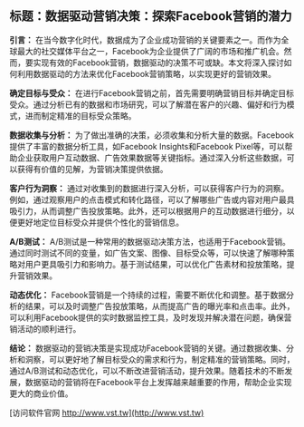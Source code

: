 ## **标题：数据驱动营销决策：探索Facebook营销的潜力**

**引言：**
在当今数字化时代，数据成为了企业成功营销的关键要素之一。而作为全球最大的社交媒体平台之一，Facebook为企业提供了广阔的市场和推广机会。然而，要实现有效的Facebook营销，数据驱动的决策不可或缺。本文将深入探讨如何利用数据驱动的方法来优化Facebook营销策略，以实现更好的营销效果。

**确定目标与受众：**
在进行Facebook营销之前，首先需要明确营销目标并确定目标受众。通过分析已有的数据和市场研究，可以了解潜在客户的兴趣、偏好和行为模式，进而制定精准的目标受众策略。

**数据收集与分析：**
为了做出准确的决策，必须收集和分析大量的数据。Facebook提供了丰富的数据分析工具，如Facebook Insights和Facebook Pixel等，可以帮助企业获取用户互动数据、广告效果数据等关键指标。通过深入分析这些数据，可以获得有价值的见解，为营销决策提供依据。

**客户行为洞察：**
通过对收集到的数据进行深入分析，可以获得客户行为的洞察。例如，通过观察用户的点击模式和转化路径，可以了解哪些广告或内容对用户最具吸引力，从而调整广告投放策略。此外，还可以根据用户的互动数据进行细分，以便更好地定位目标受众并提供个性化的营销信息。

**A/B测试：**
A/B测试是一种常用的数据驱动决策方法，也适用于Facebook营销。通过同时测试不同的变量，如广告文案、图像、目标受众等，可以快速了解哪种策略对用户更具吸引力和影响力。基于测试结果，可以优化广告素材和投放策略，提升营销效果。

**动态优化：**
Facebook营销是一个持续的过程，需要不断优化和调整。基于数据分析的结果，可以及时调整广告投放策略，从而提高广告的曝光率和点击率。此外，可以利用Facebook提供的实时数据监控工具，及时发现并解决潜在问题，确保营销活动的顺利进行。

**结论：**
数据驱动的营销决策是实现成功Facebook营销的关键。通过数据收集、分析和洞察，可以更好地了解目标受众的需求和行为，制定精准的营销策略。同时，通过A/B测试和动态优化，可以不断改进营销活动，提升效果。随着技术的不断发展，数据驱动的营销将在Facebook平台上发挥越来越重要的作用，帮助企业实现更大的商业价值。


[访问软件官网 http://www.vst.tw](http://www.vst.tw)
